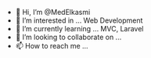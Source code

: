 - 👋 Hi, I’m @MedElkasmi
- 👀 I’m interested in ... Web Development
- 🌱 I’m currently learning ... MVC, Laravel
- 💞️ I’m looking to collaborate on ...
- 📫 How to reach me ...

<!---
MedElkasmi/MedElkasmi is a ✨ special ✨ repository because its `README.md` (this file) appears on your GitHub profile.
You can click the Preview link to take a look at your changes.
--->

